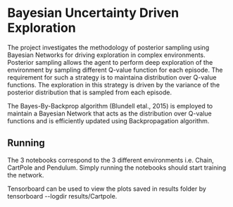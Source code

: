 # Bayesian Uncertainty Driven Exploration

The project investigates the methodology of posterior sampling using Bayesian Networks for driving exploration in complex environments. Posterior sampling allows the agent to perform deep exploration of the environment by sampling different Q-value function for each episode. The requirement for such a strategy is to maintaina distribution over Q-value functions. The exploration in this strategy is driven by the variance of the posterior distribution that is sampled from each episode. 

The Bayes-By-Backprop algorithm (Blundell etal., 2015) is employed to maintain a Bayesian Network that acts as the distribution over Q-value functions and is efficiently updated using Backpropagation algorithm.

## Running

The 3 notebooks correspond to the 3 different environments i.e. Chain, CartPole and Pendulum. Simply running the notebooks should start training the network.

Tensorboard can be used to view the plots saved in results folder by tensorboard --logdir results/Cartpole.